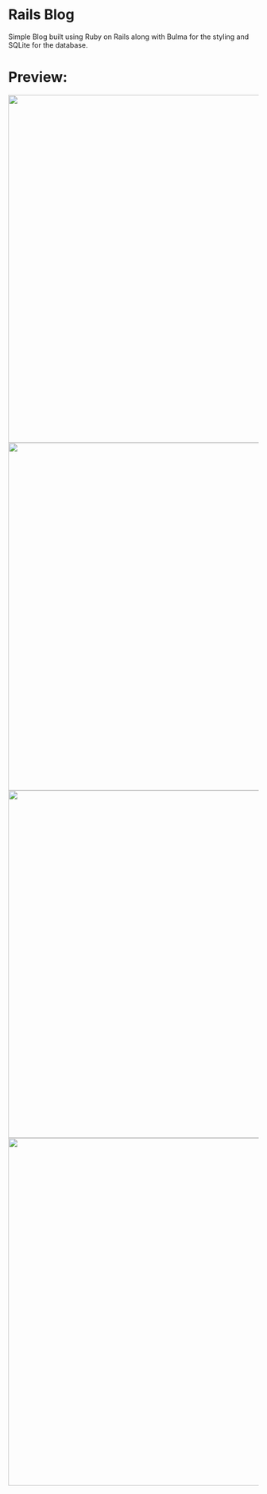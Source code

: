 # Rails Blog
Simple Blog built using Ruby on Rails along with Bulma for the styling and SQLite for the database. 

# Preview:
<img src="https://user-images.githubusercontent.com/58356073/98239686-4bfe0100-1fa3-11eb-860a-89feeedd104f.png" width="700" height="auto">
<img src="https://user-images.githubusercontent.com/58356073/98239693-502a1e80-1fa3-11eb-870d-4dc6a173ff86.png" width="700" height="auto">
<img src="https://user-images.githubusercontent.com/58356073/98239705-54563c00-1fa3-11eb-8422-9a86892bdadd.png" width="700" height="auto">
<img src="https://user-images.githubusercontent.com/58356073/98239709-54eed280-1fa3-11eb-92d8-2ee0ee243c18.png" width="700" height="auto">

